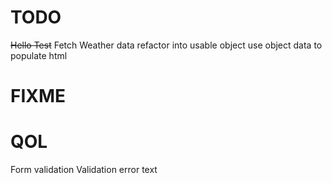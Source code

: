 # TODO
  ~~Hello Test~~
  Fetch Weather data
  refactor into usable object
  use object data to populate html
# FIXME

# QOL
  Form validation
  Validation error text
  